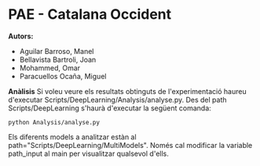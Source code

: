 # PAE - Catalana Occident

**Autors:**
- Aguilar Barroso, Manel
- Bellavista Bartroli, Joan
- Mohammed, Omar
- Paracuellos Ocaña, Miguel


**Anàlisis**
Si voleu veure els resultats obtinguts de l'experimentació haureu d'executar Scripts/DeepLearning/Analysis/analyse.py. Des del path Scripts/DeepLearning s'haurà d'executar la següent comanda:
```
python Analysis/analyse.py
```
Els diferents models a analitzar estàn al path="Scripts/DeepLearning/MultiModels". Només cal modificar la variable path_input al main per visualitzar qualsevol d'ells.
